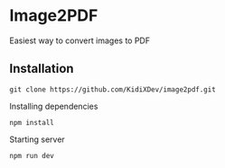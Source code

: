 # Image2PDF

Easiest way to convert images to PDF

## Installation

```
git clone https://github.com/KidiXDev/image2pdf.git
```

Installing dependencies

```
npm install
```

Starting server

```
npm run dev
```
